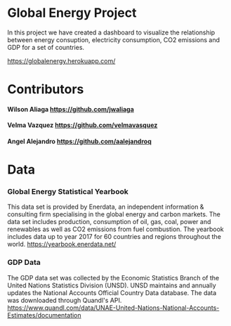 # Global Energy Project
In this project we have created a dashboard to visualize the relationship between energy consuption, electricity consumption, CO2 emissions and GDP for a set of countries.

https://globalenergy.herokuapp.com/

# Contributors
#### Wilson Aliaga https://github.com/jwaliaga
#### Velma Vazquez https://github.com/velmavasquez
#### Angel Alejandro https://github.com/aalejandroq

# Data
### Global Energy Statistical Yearbook
This data set is provided by Enerdata, an independent information & consulting firm specialising in the global energy and carbon markets.
The data set includes production, consumption of oil, gas, coal, power and renewables as well as CO2 emissions from fuel combustion.
The yearbook includes data up to year 2017 for 60 countries and regions throughout the world.
https://yearbook.enerdata.net/
### GDP Data
The GDP data set was collected by the Economic Statistics Branch of the United Nations Statistics Division (UNSD). UNSD maintains and annually updates the National Accounts Official Country Data database. The data was downloaded through Quandl's API.
https://www.quandl.com/data/UNAE-United-Nations-National-Accounts-Estimates/documentation
